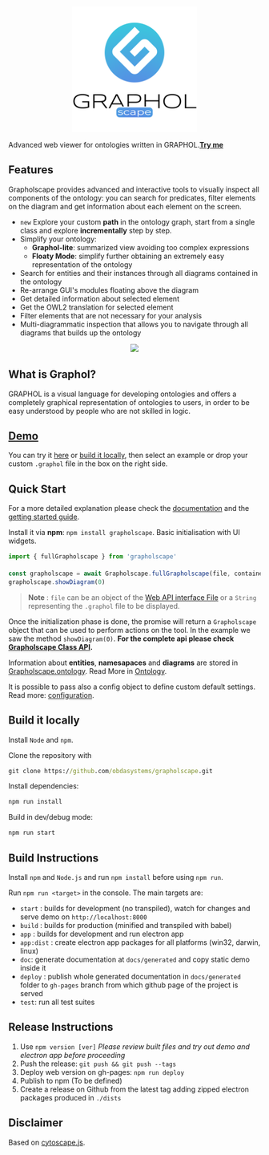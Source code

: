 <p style="margin:auto; max-width:250px" align="center">
  <img width="250px" src="https://raw.githubusercontent.com/obdasystems/grapholscape/develop/app/assets/logo.png">
</p>

Advanced web viewer for ontologies written in GRAPHOL.[**Try me**](https://obdasystems.github.io/grapholscape/demo/)

## Features
Grapholscape provides advanced and interactive tools to visually inspect all components of the ontology: you can search for predicates, filter elements on the diagram and get information about each element on the screen.

* `new` Explore your custom **path** in the ontology graph, start from a single class and explore **incrementally** step by step.
* Simplify your ontology:
  * **Graphol-lite**: summarized view avoiding too complex expressions
  * **Floaty Mode**: simplify further obtaining an extremely easy representation of the ontology
* Search for entities and their instances through all diagrams contained in the ontology
* Re-arrange GUI's modules floating above the diagram
* Get detailed information about selected element
* Get the OWL2 translation for selected element
* Filter elements that are not necessary for your analysis
* Multi-diagrammatic inspection that allows you to navigate through all diagrams that builds up the ontology

<p align="center">
  <img src="https://raw.githubusercontent.com/obdasystems/grapholscape/master/docs/static/assets/img/demo.gif" />
</p>

## What is Graphol?
GRAPHOL is a visual language for developing ontologies and offers a completely graphical representation of ontologies to users, in order to be easy understood by people who are not skilled in logic.

## [Demo](https://obdasystems.github.io/grapholscape/demo/)
You can try it [here](https://obdasystems.github.io/grapholscape/demo/) or [build it locally](#build-it-locally), then select an example or drop your custom `.graphol` file in the box on the right side.

## Quick Start
For a more detailed explanation please check the [documentation](https://obdasystems.github.io/grapholscape/) and the [getting started guide](https://obdasystems.github.io/grapholscape/pages/getting-started.html).

Install it via **npm**: `npm install grapholscape`.
Basic initialisation with UI widgets.
```js
import { fullGrapholscape } from 'grapholscape'

const grapholscape = await Grapholscape.fullGrapholscape(file, container)
grapholscape.showDiagram(0)
```
> **Note** : `file` can be an object of the [Web API interface File](https://developer.mozilla.org/en-US/docs/Web/API/File) or a `String` representing the `.graphol` file to be displayed.

Once the initialization phase is done, the promise will return a `Grapholscape` object that can be used to perform actions on the tool.
In the example we saw the method `showDiagram(0)`. **For the complete api please check [Grapholscape Class API](https://obdasystems.github.io/grapholscape/classes/core.Grapholscape.html).**

Information about **entities**, **namesapaces** and **diagrams** are stored in [Grapholscape.ontology](https://obdasystems.github.io/grapholscape/classes/core.Grapholscape.html). Read More in [Ontology](https://obdasystems.github.io/grapholscape/classes/model.Ontology.html).

It is possible to pass also a config object to define custom default settings. Read more: [configuration](https://obdasystems.github.io/grapholscape/pages/configuration.html).

## Build it locally
Install `Node` and `npm`.

Clone the repository with
```cmd
git clone https://github.com/obdasystems/grapholscape.git
```

Install dependencies:
```cmd
npm run install
```

Build in dev/debug mode:
```cmd
npm run start
```

## Build Instructions
Install `npm` and `Node.js` and run `npm install` before using `npm run`.

Run `npm run <target>` in the console. The main targets are:

- `start` : builds for development (no transpiled), watch for changes and serve demo on `http://localhost:8000`
- `build` : builds for production (minified and transpiled with babel)
- `app` : builds for development and run electron app
- `app:dist` : create electron app packages for all platforms (win32, darwin, linux)
- `doc`: generate documentation at `docs/generated` and copy static demo inside it
- `deploy` : publish whole generated documentation in `docs/generated` folder to `gh-pages` branch from which github page of the project is served
- `test`: run all test suites

## Release Instructions
1. Use `npm version [ver]`
    *Please review built files and try out demo and electron app before proceeding*
2. Push the release: `git push && git push --tags`
3. Deploy web version on gh-pages: `npm run deploy`
4. Publish to npm (To be defined)
5. Create a release on Github from the latest tag adding zipped electron packages produced in `./dists`

## Disclaimer
Based on [cytoscape.js](http://js.cytoscape.org).
